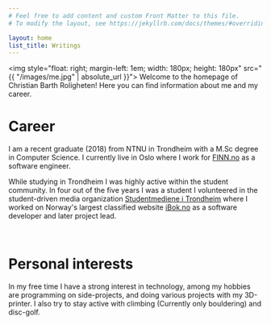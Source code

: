 ```yaml
---
# Feel free to add content and custom Front Matter to this file.
# To modify the layout, see https://jekyllrb.com/docs/themes/#overriding-theme-defaults

layout: home
list_title: Writings
---
```

<img style="float: right; margin-left: 1em; width: 180px; height: 180px" src="{{ "/images/me.jpg" | absolute_url }}">
Welcome to the homepage of Christian Barth Roligheten! Here you can find information about me and my career.

<h1>Career</h1>
I am a recent graduate (2018) from NTNU in Trondheim with a M.Sc degree in Computer Science. I currently live in Oslo where I work for <a href="https://www.finn.no/">FINN.no</a> as a software engineer.

While studying in Trondheim I was highly active within the student community. In four out of the five years I was a student I volunteered in the student-driven media organization <a href="https://studentmediene.no/">Studentmediene i Trondheim</a> where I worked on Norway's largest classified website <a href="https://ibok.no/">iBok.no</a> as a software developer and later project lead.

<br>

<h1>Personal interests</h1>
In my free time I have a strong interest in technology, among my hobbies are programming on side-projects, and doing various projects with my 3D-printer. I also try to stay active with climbing (Currently only bouldering) and disc-golf.
